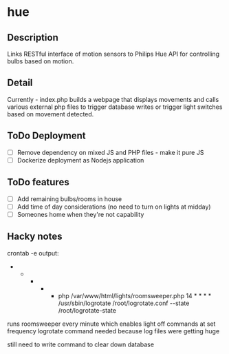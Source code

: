 # hue

## Description
Links RESTful interface of motion sensors to Philips Hue API for controlling bulbs based on motion.

## Detail
Currently - index.php builds a webpage that displays movements and calls various external php files to trigger database writes or trigger light switches based on movement detected.

## ToDo Deployment
- [ ] Remove dependency on mixed JS and PHP files - make it pure JS
- [ ] Dockerize deployment as Nodejs application

## ToDo features
- [ ] Add remaining bulbs/rooms in house
- [ ] Add time of day considerations (no need to turn on lights at midday)
- [ ] Someones home when they're not capability

## Hacky notes

crontab -e output:
* * * * * php /var/www/html/lights/roomsweeper.php
14 * * * * /usr/sbin/logrotate /root/logrotate.conf --state /root/logrotate-state

runs roomsweeper every minute which enables light off commands at set frequency
logrotate command needed because log files were getting huge

still need to write command to clear down database

